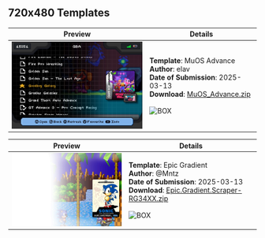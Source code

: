 ## 720x480 Templates

| **Preview** | **Details** |
|-------------|-------------|
| <img src="previews/MuOS_Advance.png" width="320"> | **Template**: MuOS Advance <br> **Author**: elav <br> **Date of Submission**: 2025-03-13 <br> **Download**: [MuOS_Advance.zip](files/MuOS_Advance.zip) <br><br> ![BOX](https://img.shields.io/static/v1?label=&message=BOX&color=%23EDD113&style=for-the-badge) <br> |

| **Preview** | **Details** |
|-------------|-------------|
| <img src="previews/Epic.Gradient-34XX.png" width="320"> | **Template**: Epic Gradient <br> **Author**: @Mntz <br> **Date of Submission**: 2025-03-13 <br> **Download**: [Epic.Gradient.Scraper-RG34XX.zip](files/Epic.Gradient.Scraper-RG34XX.zip) <br><br> ![BOX](https://img.shields.io/static/v1?label=&message=BOX&color=%23EDD113&style=for-the-badge) <br> |
